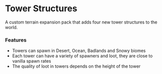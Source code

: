 # Tower Structures<!--$headerTitle--><!--$pmc:delete-->

A custom terrain expansion pack that adds four new tower structures to the world. <!--$pmc:headerSize-->

### Features
- Towers can spawn in Desert, Ocean, Badlands and Snowy biomes
- Each tower can have a variety of spawners and loot, they are close to vanilla spawn rates
- The quality of loot in towers depends on the height of the tower
